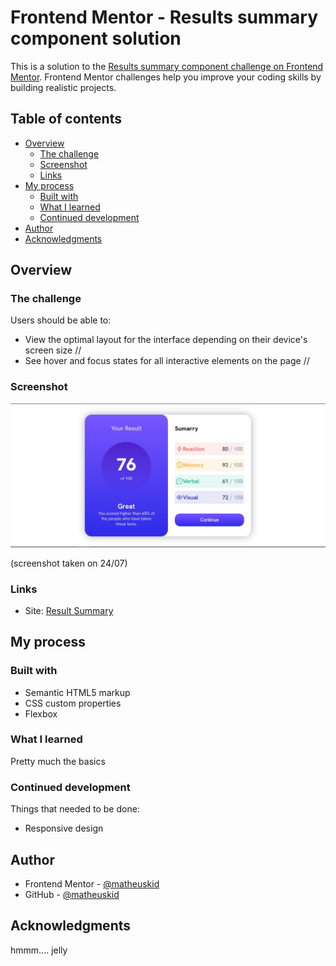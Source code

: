 # Frontend Mentor - Results summary component solution

This is a solution to the [Results summary component challenge on Frontend Mentor](https://www.frontendmentor.io/challenges/results-summary-component-CE_K6s0maV). Frontend Mentor challenges help you improve your coding skills by building realistic projects. 

## Table of contents

- [Overview](#overview)
  - [The challenge](#the-challenge)
  - [Screenshot](#screenshot)
  - [Links](#links)
- [My process](#my-process)
  - [Built with](#built-with)
  - [What I learned](#what-i-learned)
  - [Continued development](#continued-development)
- [Author](#author)
- [Acknowledgments](#acknowledgments)


## Overview

### The challenge

Users should be able to:

- View the optimal layout for the interface depending on their device's screen size //
- See hover and focus states for all interactive elements on the page //

### Screenshot

![](./screenshot.jpg)

 (screenshot taken on 24/07)

### Links

- Site: [Result Summary](https://matheuskid.github.io/results-sumarry/)

## My process

### Built with

- Semantic HTML5 markup
- CSS custom properties
- Flexbox

### What I learned

Pretty much the basics

### Continued development

Things that needed to be done:
 - Responsive design

## Author

- Frontend Mentor - [@matheuskid](https://www.frontendmentor.io/profile/matheuskid)
- GitHub - [@matheuskid](https://github.com/matheuskid)

## Acknowledgments

hmmm.... jelly
